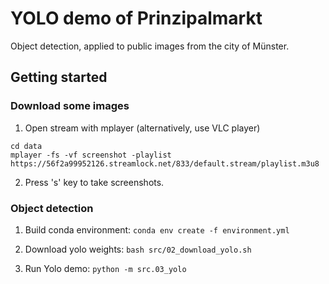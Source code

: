 # YOLO demo of Prinzipalmarkt

Object detection, applied to public images from the city of Münster.

## Getting started

### Download some images

1. Open stream with mplayer (alternatively, use VLC player)

```
cd data
mplayer -fs -vf screenshot -playlist https://56f2a99952126.streamlock.net/833/default.stream/playlist.m3u8
```

2. Press 's' key to take screenshots.


### Object detection

1. Build conda environment: ```conda env create -f environment.yml```

2. Download yolo weights: ```bash src/02_download_yolo.sh```

3. Run Yolo demo: ```python -m src.03_yolo```
